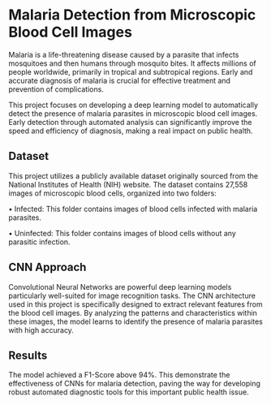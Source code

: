 # Malaria Detection from Microscopic Blood Cell Images

Malaria is a life-threatening disease caused by a parasite that infects mosquitoes and then humans through mosquito bites. It affects millions of people worldwide,
primarily in tropical and subtropical regions. Early and accurate diagnosis of malaria is crucial for effective treatment and prevention of complications. 

This project focuses on developing a deep learning model to automatically detect the presence of malaria parasites in microscopic blood cell images. Early detection
through automated analysis can significantly improve the speed and efficiency of diagnosis, making a real impact on public health.

## Dataset

This project utilizes a publicly available dataset originally sourced from the National Institutes of Health (NIH) website. The dataset contains 27,558 images of
microscopic blood cells, organized into two folders:

• Infected: This folder contains images of blood cells infected with malaria parasites.

• Uninfected: This folder contains images of blood cells without any parasitic infection.



## CNN Approach

Convolutional Neural Networks are powerful deep learning models particularly well-suited for image recognition tasks. The CNN architecture used in this project is specifically designed to extract relevant features from the blood cell images. By analyzing the patterns and characteristics within these images, the model learns to identify the presence of malaria parasites with high accuracy. 

## Results
The model achieved a F1-Score above 94%. This demonstrate the effectiveness of CNNs for malaria detection, paving the way for developing robust automated diagnostic tools for this important public health issue.
